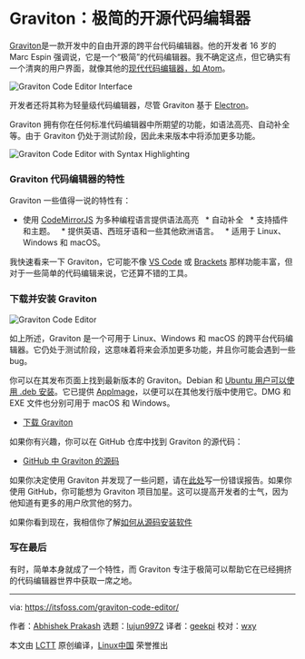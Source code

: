 [#]: collector: (lujun9972)
[#]: translator: (geekpi)
[#]: reviewer: (wxy)
[#]: publisher: (wxy)
[#]: url: (https://linux.cn/article-10988-1.html)
[#]: subject: (Graviton: A Minimalist Open Source Code Editor)
[#]: via: (https://itsfoss.com/graviton-code-editor/)
[#]: author: (Abhishek Prakash https://itsfoss.com/author/abhishek/)

Graviton：极简的开源代码编辑器
======

[Graviton][1]是一款开发中的自由开源的跨平台代码编辑器。他的开发者 16 岁的 Marc Espin 强调说，它是一个“极简”的代码编辑器。我不确定这点，但它确实有一个清爽的用户界面，就像其他的[现代代码编辑器，如 Atom][2]。

![Graviton Code Editor Interface][3]

开发者还将其称为轻量级代码编辑器，尽管 Graviton 基于 [Electron][4]。

Graviton 拥有你在任何标准代码编辑器中所期望的功能，如语法高亮、自动补全等。由于 Graviton 仍处于测试阶段，因此未来版本中将添加更多功能。

![Graviton Code Editor with Syntax Highlighting][5]

### Graviton 代码编辑器的特性

Graviton 一些值得一说的特性有：

  * 使用 [CodeMirrorJS][6] 为多种编程语言提供语法高亮
  * 自动补全
  * 支持插件和主题。
  * 提供英语、西班牙语和一些其他欧洲语言。
  * 适用于 Linux、Windows 和 macOS。

我快速看来一下 Graviton，它可能不像 [VS Code][7] 或 [Brackets][8] 那样功能丰富，但对于一些简单的代码编辑来说，它还算不错的工具。

### 下载并安装 Graviton

![Graviton Code Editor][9]

如上所述，Graviton 是一个可用于 Linux、Windows 和 macOS 的跨平台代码编辑器。它仍处于测试阶段，这意味着将来会添加更多功能，并且你可能会遇到一些 bug。

你可以在其发布页面上找到最新版本的 Graviton。Debian 和 [Ubuntu 用户可以使用 .deb 安装][10]。它已提供 [AppImage][11]，以便可以在其他发行版中使用它。DMG 和 EXE 文件也分别可用于 macOS 和 Windows。

- [下载 Graviton][12]

如果你有兴趣，你可以在 GitHub 仓库中找到 Graviton 的源代码：

- [GitHub 中 Graviton 的源码][13]

如果你决定使用 Graviton 并发现了一些问题，请在[此处][14]写一份错误报告。如果你使用 GitHub，你可能想为 Graviton 项目加星。这可以提高开发者的士气，因为他知道有更多的用户欣赏他的努力。

如果你看到现在，我相信你了解[如何从源码安装软件][16]

### 写在最后

有时，简单本身就成了一个特性，而 Graviton 专注于极简可以帮助它在已经拥挤的代码编辑器世界中获取一席之地。

--------------------------------------------------------------------------------

via: https://itsfoss.com/graviton-code-editor/

作者：[Abhishek Prakash][a]
选题：[lujun9972][b]
译者：[geekpi](https://github.com/geekpi)
校对：[wxy](https://github.com/wxy)

本文由 [LCTT](https://github.com/LCTT/TranslateProject) 原创编译，[Linux中国](https://linux.cn/) 荣誉推出

[a]: https://itsfoss.com/author/abhishek/
[b]: https://github.com/lujun9972
[1]: https://graviton.ml/
[2]: https://itsfoss.com/best-modern-open-source-code-editors-for-linux/
[3]: https://i0.wp.com/itsfoss.com/wp-content/uploads/2019/06/graviton-code-editor-interface.jpg?resize=800%2C571&ssl=1
[4]: https://electronjs.org/
[5]: https://i0.wp.com/itsfoss.com/wp-content/uploads/2019/06/graviton-code-editor-interface-2.jpg?resize=800%2C522&ssl=1
[6]: https://codemirror.net/
[7]: https://itsfoss.com/install-visual-studio-code-ubuntu/
[8]: https://itsfoss.com/install-brackets-ubuntu/
[9]: https://i1.wp.com/itsfoss.com/wp-content/uploads/2019/06/graviton-code-editor-800x473.jpg?resize=800%2C473&ssl=1
[10]: https://itsfoss.com/install-deb-files-ubuntu/
[11]: https://itsfoss.com/use-appimage-linux/
[12]: https://github.com/Graviton-Code-Editor/Graviton-App/releases
[13]: https://github.com/Graviton-Code-Editor/Graviton-App
[14]: https://github.com/Graviton-Code-Editor/Graviton-App/issues
[16]: https://itsfoss.com/install-software-from-source-code/
[17]: https://itsfoss.com/contact-us/
